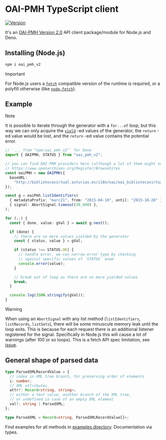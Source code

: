 # OAI-PMH TypeScript client

[![Version][npm-svg]][npm-url]

It's an
[OAI-PMH Version 2.0](https://www.openarchives.org/OAI/openarchivesprotocol.html)
API client package/module for Node.js and Deno.

## Installing (Node.js)

```sh
npm i oai_pmh_v2
```

> [!IMPORTANT]
> For Node.js users a
> [`fetch`](https://developer.mozilla.org/en-US/docs/Web/API/fetch#browser_compatibility)
> compatible version of the runtime is required, or a polyfill otherwise (like
> [`node-fetch`](https://github.com/node-fetch/node-fetch?tab=readme-ov-file#providing-global-access)).

## Example

> [!NOTE]
> It is possible to iterate through the generator with a `for...of`
> loop, but this way we can only acquire the
> [`yield`](https://developer.mozilla.org/en-US/docs/Web/JavaScript/Reference/Operators/yield)
> -ed values of the generator, the `return` -ed value would be lost, and the
> `return` -ed value contains the potential error.

```typescript
// `... from "npm:oai_pmh_v2"` for Deno
import { OAIPMH, STATUS } from "oai_pmh_v2";

// you can find OAI-PMH providers here (although a lot of them might not work):
// https://www.openarchives.org/Register/BrowseSites
const oaiPMH = new OAIPMH({
  baseURL:
    "http://bibliotecavirtual.asturias.es/i18n/oai/oai_bibliotecavirtual.asturias.es.cmd",
});

const g = oaiPmh.listIdentifiers(
  { metadataPrefix: "marc21", from: "2015-04-10", until: "2015-10-28" },
  { signal: AbortSignal.timeout(30_000) },
);

for (;;) {
  const { done, value: gVal } = await g.next();

  if (done) {
    // there are no more values yielded by the generator
    const { status, value } = gVal;

    if (status !== STATUS.OK) {
      // handle error, we can narrow error type by checking
      // against specific values of `STATUS` enum
      console.error(value);
    }

    // break out of loop as there are no more yielded values
    break;
  }

  console.log(JSON.stringify(gVal));
}
```

> [!WARNING]
> When using an `AbortSignal` with any list method
> (`listIdentifiers`, `listRecords`, `listSets`), there will be some minuscule
> memory leak until the loop exits. This is because for each request there is an
> additional listener registered for the signal. Specifically in Node.js this
> will cause a lot of warnings (after 100 or so loops). This is a fetch API spec
> limitation, see [issue](https://github.com/nodejs/undici/issues/939).

## General shape of parsed data

```typescript
type ParsedXMLRecordValue = {
  // index in XML tree branch, for preserving order of elements
  i: number;
  // XML attributes
  attr?: Record<string, string>;
  // either a text value, another branch of the XML tree,
  // or undefined in case of an empty XML element
  val?: string | ParsedXML;
};

type ParsedXML = Record<string, ParsedXMLRecordValue[]>;
```

Find examples for all methods in
[examples directory](https://github.com/flevi29/oai_pmh_v2/tree/main/examples).
Documentation via types.

[npm-svg]: https://img.shields.io/npm/v/oai_pmh_v2.svg?style=flat-square
[npm-url]: https://npmjs.org/package/oai_pmh_v2
[deno-svg]: https://img.shields.io/badge/deno-land-blueviolet?style=flat-square
[deno-url]: https://deno.land/x/oai_pmh_v2
